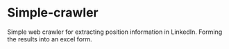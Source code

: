 # Simple-crawler

Simple web crawler for extracting position information in LinkedIn. Forming the results into an excel form.
